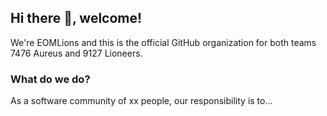 ## Hi there 👋, welcome!
We're EOMLions and this is the official GitHub organization for both teams 7476 Aureus and 9127 Lioneers.

### What do we do?
As a software community of xx people, our responsibility is to...
